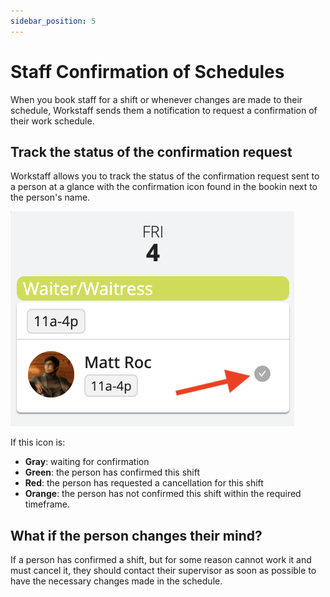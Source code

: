```yaml
---
sidebar_position: 5
---
```


# Staff Confirmation of Schedules

When you book staff for a shift or whenever changes are made to their schedule, Workstaff sends them a notification to request a confirmation of their work schedule.

## Track the status of the confirmation request

Workstaff allows you to track the status of the confirmation request sent to a person at a glance with the confirmation icon found in the bookin next to the person's name.

![booking-confirmation.png](Images/booking-confirmation-en.png)

If this icon is:
- **Gray**: waiting for confirmation
- **Green**: the person has confirmed this shift
- **Red**: the person has requested a cancellation for this shift
- **Orange**: the person has not confirmed this shift within the required timeframe.


## What if the person changes their mind?
If a person has confirmed a shift, but for some reason cannot work it and must cancel it, they should contact their supervisor as soon as possible to have the necessary changes made in the schedule. 
